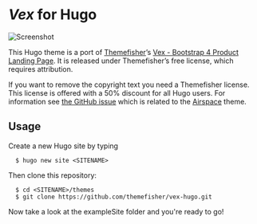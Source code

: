 # *Vex* for Hugo

![Screenshot](https://github.com/themefisher/vex-hugo/raw/master/images/screenshot.png)

This Hugo theme is a port of [Themefisher](http://themefisher.com)’s [Vex - Bootstrap 4 Product Landing Page](https://themefisher.com/products/vex-bootstrap4-product-landing-page-website-template/). It is released under Themefisher’s free license, which requires attribution.

If you want to remove the copyright text you need a Themefisher license.
This license is offered with a 50% discount for all Hugo users.
For information see [the GitHub issue](https://github.com/gohugoio/hugoThemes/issues/260) which is related to the [Airspace](https://github.com/karju-dev/airspace-hugo) theme.

## Usage
Create a new Hugo site by typing

```
  $ hugo new site <SITENAME>
```

Then clone this repository:

```
  $ cd <SITENAME>/themes
  $ git clone https://github.com/themefisher/vex-hugo.git
```

Now take a look at the exampleSite folder and you're ready to go!
